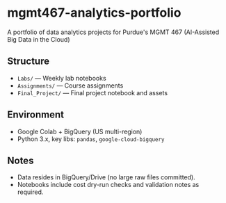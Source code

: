# mgmt467-analytics-portfolio
A portfolio of data analytics projects for Purdue's MGMT 467 (AI-Assisted Big Data in the Cloud)

## Structure
- `Labs/` — Weekly lab notebooks
- `Assignments/` — Course assignments
- `Final_Project/` — Final project notebook and assets
## Environment
- Google Colab + BigQuery (US multi-region)
- Python 3.x, key libs: `pandas`, `google-cloud-bigquery`
## Notes
- Data resides in BigQuery/Drive (no large raw files committed).
- Notebooks include cost dry-run checks and validation notes as required.
